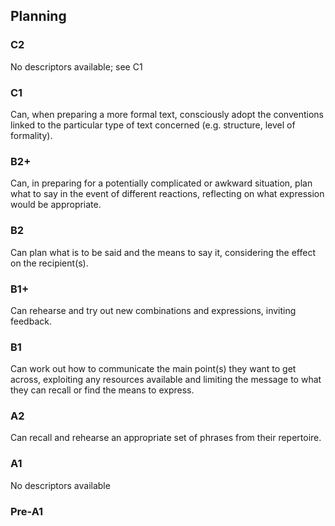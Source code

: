 ## Planning
### C2
No descriptors available; see C1
### C1
Can, when preparing a more formal text, consciously adopt the conventions linked to the particular type of text concerned (e.g. structure, level of formality).
### B2+
Can, in preparing for a potentially complicated or awkward situation, plan what to say in the event of different reactions, reflecting on what expression would be appropriate.
### B2
Can plan what is to be said and the means to say it, considering the effect on the recipient(s).
### B1+
Can rehearse and try out new combinations and expressions, inviting feedback.
### B1
Can work out how to communicate the main point(s) they want to get across, exploiting any resources available and limiting the message to what they can recall or find the means to express.
### A2
Can recall and rehearse an appropriate set of phrases from their repertoire.
### A1
No descriptors available
### Pre-A1